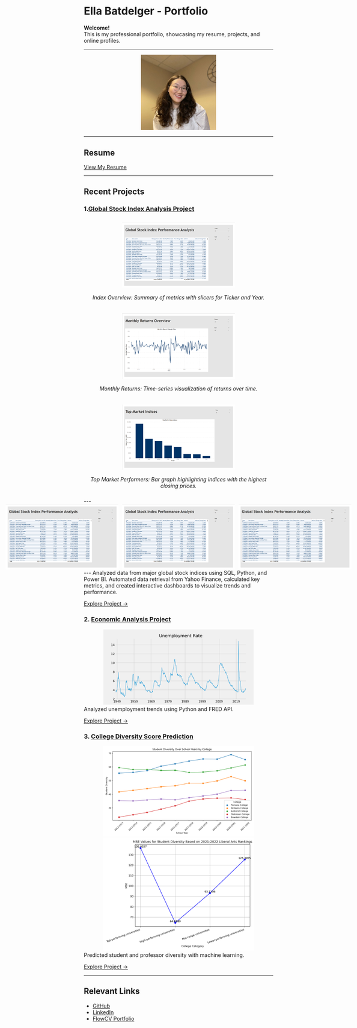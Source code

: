 # Ella Batdelger - Portfolio

**Welcome!**  
This is my professional portfolio, showcasing my resume, projects, and online profiles.

---
<div align="center">
    <img src="./Images/ProfilePic.jpeg" alt="Ella Batdelger" width="200" />
</div>

---

## Resume
[View My Resume](./Ella_Batdelger_CV.pdf)


---

## Recent Projects
### 1.[Global Stock Index Analysis Project](./Global%20Stock%20Index%20Analysis%20Project/)

<div align="center" style="display: flex; flex-wrap: wrap; justify-content: center;"> <div style="margin: 10px;"> <img src="./Images/Stock_Index_Page_1.png" alt="Index Overview" width="300" /> <p align="center"><em>Index Overview: Summary of metrics with slicers for Ticker and Year.</em></p> </div> <div style="margin: 10px;"> <img src="./Images/Stock_Index_Page_2.png" alt="Monthly Returns" width="300" /> <p align="center"><em>Monthly Returns: Time-series visualization of returns over time.</em></p> </div> <div style="margin: 10px;"> <img src="./Images/Stock_Index_Page_3.png" alt="Top Market Performers" width="300" /> <p align="center"><em>Top Market Performers: Bar graph highlighting indices with the highest closing prices.</em></p> </div> </div>
---
<div align="center" style="display: flex; justify-content: center; gap: 10px;"> <img src="./Images/Stock_Index_Page_1.png" alt="Index Overview" width="300" /> <img src="./Images/Stock_Index_Page_1.png" alt="Monthly Returns" width="300" /> <img src="./Images/Stock_Index_Page_1.png" alt="Top Market Performers" width="300" /> </div>
---
Analyzed data from major global stock indices using SQL, Python, and Power BI. Automated data retrieval from Yahoo Finance, calculated key metrics, and created interactive dashboards to visualize trends and performance.

[Explore Project →](https://github.com/EllaBatdelger/EllaBatdelger.github.io/tree/main/Global%20Stock%20Index%20Analysis%20Project)


### 2. [Economic Analysis Project](./Economic%20Analysis%20Project/)
<div align="center">
    <img src="./Images/UnemploymentRate.png" alt="Unemployment Rate Analysis" width="400" />
</div>
Analyzed unemployment trends using Python and FRED API.  

[Explore Project →](https://github.com/ellabatdelger/portfolio/tree/main/Economic%20Analysis%20Project)

### 3. [College Diversity Score Prediction](./College%20Diversity%20Score%20Prediction%20Project/)
<div align="center">
    <img src="./Images/StudentDiversityImage.png" alt="Student Diversity Analysis" width="400" />
    <img src="./Images/MSEStudentDiversity.png" alt="Model Performance MSE" width="400" />
</div>
Predicted student and professor diversity with machine learning.

[Explore Project →](https://github.com/EllaBatdelger/EllaBatdelger.github.io/tree/main/College%20Diversity%20Score%20Prediction%20Project)

---

## Relevant Links
- [GitHub](https://github.com/ellabatdelger)
- [LinkedIn](https://www.linkedin.com/in/ella-batdelger-796644167/)
- [FlowCV Portfolio](https://flowcv.me/ella-batdelger)

